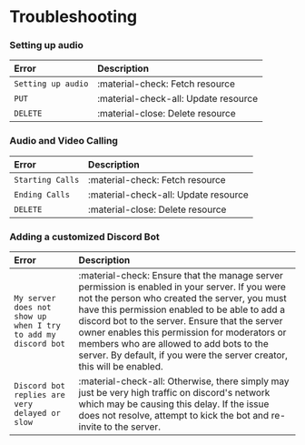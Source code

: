 # Troubleshooting

### Setting up audio

| Error       | Description                          |
| :---------- | :----------------------------------- |
| `Setting up audio`       | :material-check:     Fetch resource  |
| `PUT`       | :material-check-all: Update resource |
| `DELETE`    | :material-close:     Delete resource |

### Audio and Video Calling

| Error       | Description                          |
| :---------- | :----------------------------------- |
| `Starting Calls`       | :material-check:     Fetch resource  |
| `Ending Calls`       | :material-check-all: Update resource |
| `DELETE`    | :material-close:     Delete resource |

### Adding a customized Discord Bot

| Error       | Description                          |
| :---------- | :----------------------------------- |
| `My server does not show up when I try to add my discord bot`       | :material-check:     Ensure that the manage server permission is enabled in your server. If you were not the person who created the server, you must have this permission enabled to be able to add a discord bot to the server. Ensure that the server owner enables this permission for moderators or members who are allowed to add bots to the server. By default, if you were the server creator, this will be enabled.  |
| `Discord bot replies are very delayed or slow` | :material-check-all: Otherwise, there simply may just be very high traffic on discord's network which may be causing this delay. If the issue does not resolve, attempt to kick the bot and re-invite to the server.




